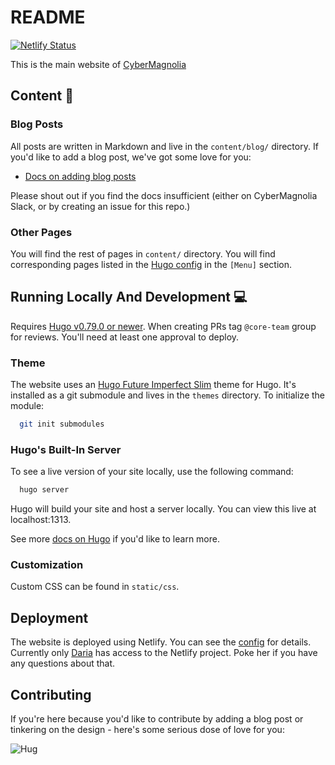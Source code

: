 # README

[![Netlify Status](https://api.netlify.com/api/v1/badges/0b948f9f-1f4f-4ad6-adb3-5a6cf7b886bc/deploy-status)](https://app.netlify.com/sites/infallible-sinoussi-4e1719/deploys)

This is the main website of [CyberMagnolia](https://cybermagnolia.com/)

## Content :memo:

### Blog Posts

All posts are written in Markdown and live in the `content/blog/` directory. If you'd like to add a blog post, we've got some love for you:

* [Docs on adding blog posts](https://github.com/cybermagnolia/cybermagnolia.com/blob/main/docs/adding-posts.md)

Please shout out if you find the docs insufficient (either on CyberMagnolia Slack, or by creating an issue for this repo.)

### Other Pages

You will find the rest of pages in `content/` directory. You will find corresponding pages listed in the [Hugo config](https://github.com/cybermagnolia/cybermagnolia.com/blob/main/config.toml) in the `[Menu]` section.

## Running Locally And Development :computer:

Requires [Hugo v0.79.0 or newer](https://gohugo.io/getting-started/installing/). When creating PRs tag `@core-team` group for reviews. You'll need at least one approval to deploy.

### Theme

The website uses an [Hugo Future Imperfect Slim](https://github.com/pacollins/hugo-future-imperfect-slim) theme for Hugo. It's installed as a git submodule and lives in the `themes` directory. To initialize the module:

```sh
  git init submodules
```

### Hugo's Built-In Server

To see a live version of your site locally, use the following command:

```sh
  hugo server
```

Hugo will build your site and host a server locally. You can view this live at localhost:1313.

See more [docs on Hugo](https://gohugo.io/getting-started/usage/) if you'd like to learn more.

### Customization

Custom CSS can be found in `static/css`.

## Deployment

The website is deployed using Netlify. You can see the [config](https://github.com/cybermagnolia/cybermagnolia.com/blob/main/netlify.toml) for details. Currently only [Daria](https://github.com/dariagrudzien) has access to the Netlify project. Poke her if you have any questions about that.

## Contributing

If you're here because you'd like to contribute by adding a blog post or tinkering on the design - here's some serious dose of love for you:

![Hug](https://p.favim.com/orig/2018/12/16/friends-monica-rachel-Favim.com-6697610.png)
